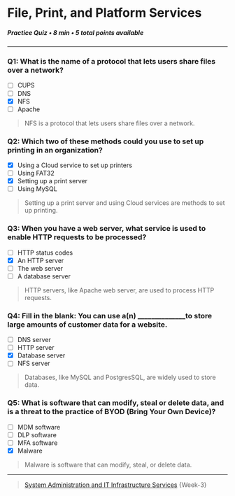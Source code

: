 # File, Print, and Platform Services
##### Practice Quiz • 8 min • 5 total points available 
---

### Q1: What is the name of a protocol that lets users share files over a network?

- [ ] CUPS
- [ ] DNS
- [x] NFS
- [ ] Apache

> NFS is a protocol that lets users share files over a network.


### Q2: Which two of these methods could you use to set up printing in an organization?

- [x] Using a Cloud service to set up printers
- [ ] Using FAT32
- [x] Setting up a print server  
- [ ] Using MySQL  

> Setting up a print server and using Cloud services are methods to set up printing.


### Q3: When you have a web server, what service is used to enable HTTP requests to be processed?

- [ ] HTTP status codes
- [x] An HTTP server
- [ ] The web server
- [ ] A database server

> HTTP servers, like Apache web server, are used to process HTTP requests.


### Q4: Fill in the blank: You can use a(n) ______________to store large amounts of customer data for a website.

- [ ] DNS server
- [ ] HTTP server
- [x] Database server
- [ ] NFS server

> Databases, like MySQL and PostgresSQL, are widely used to store data.


### Q5: What is software that can modify, steal or delete data, and is a threat to the practice of BYOD (Bring Your Own Device)?

- [ ] MDM software
- [ ] DLP software
- [ ] MFA software
- [x] Malware

> Malware is software that can modify, steal, or delete data.


-----

> [System Administration and IT Infrastructure Services](https://www.coursera.org/learn/system-administration-it-infrastructure-services/) {Week-3}
